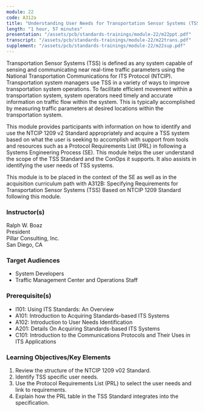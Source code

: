 ```yaml
---
module: 22
code: A312a
title: "Understanding User Needs for Transportation Sensor Systems (TSS) Based on NTCIP 1209 Standard"
length: "1 hour, 57 minutes"
presentation: "/assets/pcb/standards-trainings/module-22/m22ppt.pdf"
transcript: "/assets/pcb/standards-trainings/module-22/m22trans.pdf"
supplement: "/assets/pcb/standards-trainings/module-22/m22sup.pdf"
---
```

Transportation Sensor Systems (TSS) is defined as any system capable of sensing and communicating near real-time traffic parameters using the National Transportation Communications for ITS Protocol (NTCIP). Transportation system managers use TSS in a variety of ways to improve transportation system operations. To facilitate efficient movement within a transportation system, system operators need timely and accurate information on traffic flow within the system. This is typically accomplished by measuring traffic parameters at desired locations within the transportation system.

This module provides participants with information on how to identify and use the NTCIP 1209 v2 Standard appropriately and acquire a TSS system based on what the user is seeking to accomplish with support from tools and resources such as a Protocol Requirements List (PRL) in following a Systems Engineering Process (SE). This module helps the user understand the scope of the TSS Standard and the ConOps it supports. It also assists in identifying the user needs of TSS systems.

This module is to be placed in the context of the SE as well as in the acquisition curriculum path with A312B: Specifying Requirements for Transportation Sensor Systems (TSS) Based on NTCIP 1209 Standard following this module.

### Instructor(s)
Ralph W. Boaz  
President  
Pillar Consulting, Inc.  
San Diego, CA

### Target Audiences
* System Developers
* Traffic Management Center and Operations Staff

### Prerequisite(s)
* I101: Using ITS Standards: An Overview
* A101: Introduction to Acquiring Standards-based ITS Systems
* A102: Introduction to User Needs Identification
* A201: Details On Acquiring Standards-based ITS Systems
* C101: Introduction to the Communications Protocols and Their Uses in ITS Applications

### Learning Objectives/Key Elements
1. Review the structure of the NTCIP 1209 v02 Standard.
2. Identify TSS specific user needs.
3. Use the Protocol Requirements List (PRL) to select the user needs and link to requirements.
4. Explain how the PRL table in the TSS Standard integrates into the specification. 